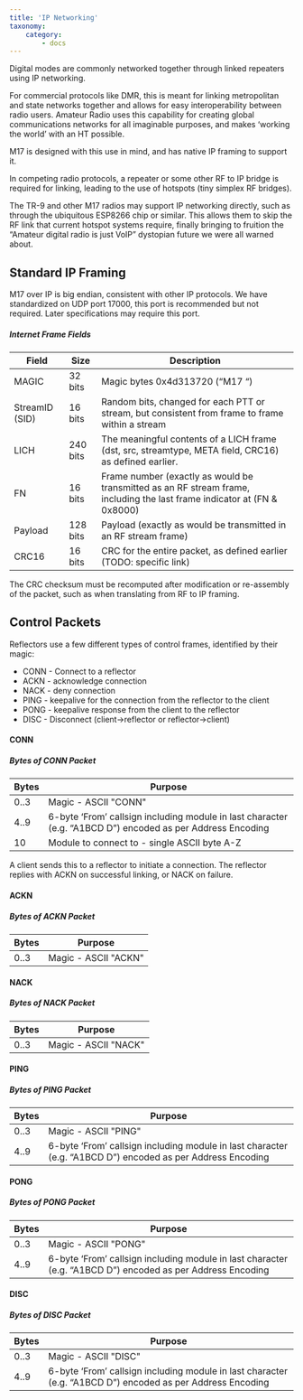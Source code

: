 ```yaml
---
title: 'IP Networking'
taxonomy:
    category:
        - docs
---
```


Digital modes are commonly networked together through linked repeaters using IP networking.  
  
For commercial protocols like DMR, this is meant for linking metropolitan and state networks together and allows for easy interoperability between radio users. Amateur Radio uses this capability for creating global communications networks for all imaginable purposes, and makes ‘working the world’ with an HT possible.  
  
M17 is designed with this use in mind, and has native IP framing to support it.  
  
In competing radio protocols, a repeater or some other RF to IP bridge is required for linking, leading to the use of hotspots (tiny simplex RF bridges).  
  
The TR-9 and other M17 radios may support IP networking directly, such as through the ubiquitous ESP8266 chip or similar. This allows them to skip the RF link that current hotspot systems require, finally bringing to fruition the “Amateur digital radio is just VoIP” dystopian future we were all warned about.

## Standard IP Framing

M17 over IP is big endian, consistent with other IP protocols. We have standardized on UDP port 17000, this port is recommended but not required. Later specifications may require this port.

##### Internet Frame Fields

Field          | Size     | Description
-----          | ----     | -----------
MAGIC          | 32 bits  | Magic bytes 0x4d313720 (“M17 “)
StreamID (SID) | 16 bits  | Random bits, changed for each PTT or stream, but consistent from frame to frame within a stream
LICH           | 240 bits | The meaningful contents of a LICH frame (dst, src, streamtype, META field, CRC16) as defined earlier.
FN             | 16 bits  | Frame number (exactly as would be transmitted as an RF stream frame, including the last frame indicator at (FN & 0x8000)
Payload        | 128 bits | Payload (exactly as would be transmitted in an RF stream frame)
CRC16          | 16 bits  | CRC for the entire packet, as defined earlier (TODO: specific link)

The CRC checksum must be recomputed after modification or re-assembly of the packet, such as when translating from RF to IP framing.

## Control Packets

Reflectors use a few different types of control frames, identified by their magic:

* CONN - Connect to a reflector
* ACKN - acknowledge connection
* NACK - deny connection
* PING - keepalive for the connection from the reflector to the client
* PONG - keepalive response from the client to the reflector
* DISC - Disconnect (client->reflector or reflector->client)

#### CONN

##### Bytes of CONN Packet

Bytes | Purpose
----- | -------
0..3  | Magic - ASCII "CONN"
4..9  | 6-byte ‘From’ callsign including module in last character (e.g. “A1BCD D”) encoded as per Address Encoding
10    | Module to connect to - single ASCII byte A-Z

A client sends this to a reflector to initiate a connection. The reflector replies with ACKN on successful linking, or NACK on failure.

#### ACKN

##### Bytes of ACKN Packet

Bytes | Purpose
----- | -------
0..3  | Magic - ASCII "ACKN"

#### NACK

##### Bytes of NACK Packet

Bytes | Purpose
----- | -------
0..3  | Magic - ASCII "NACK"

#### PING

##### Bytes of PING Packet

Bytes | Purpose
----- | -------
0..3  | Magic - ASCII "PING"
4..9  | 6-byte ‘From’ callsign including module in last character (e.g. “A1BCD D”) encoded as per Address Encoding

#### PONG

##### Bytes of PONG Packet

Bytes | Purpose
----- | -------
0..3  | Magic - ASCII "PONG"
4..9  | 6-byte ‘From’ callsign including module in last character (e.g. “A1BCD D”) encoded as per Address Encoding

#### DISC

##### Bytes of DISC Packet

Bytes | Purpose
----- | -------
0..3  | Magic - ASCII "DISC"
4..9  | 6-byte ‘From’ callsign including module in last character (e.g. “A1BCD D”) encoded as per Address Encoding